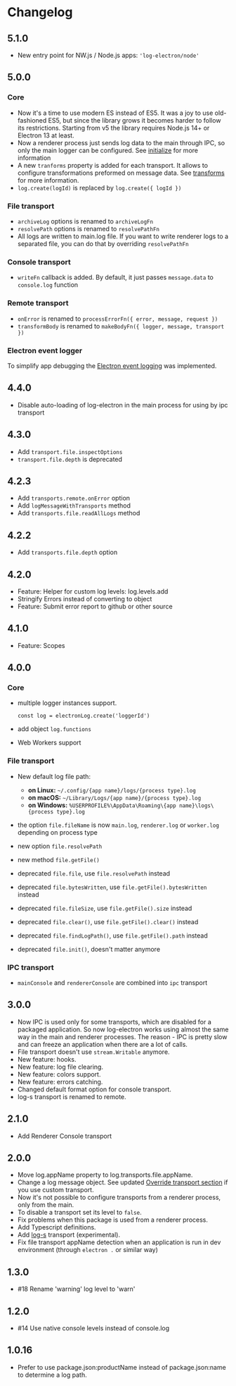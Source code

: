 # Changelog

## 5.1.0

- New entry point for NW.js / Node.js apps: `'log-electron/node'`

## 5.0.0

### Core
 - Now it's a time to use modern ES instead of ES5. It was a joy to use
   old-fashioned ES5, but since the library grows it becomes
   harder to follow its restrictions. Starting from v5 the library
   requires Node.js 14+ or Electron 13 at least.
 - Now a renderer process just sends log data to the main through IPC,
   so only the main logger can be configured. See
   [initialize](docs/initialize.md) for more information
 - A new `tranforms` property is added for each transport. It allows to
   configure transformations preformed on message data. See
   [transforms](docs/extend.md#transforms) for more information.
 - `log.create(logId)` is replaced by `log.create({ logId })`

### File transport
 
 - `archiveLog` options is renamed to `archiveLogFn`
 - `resolvePath` options is renamed to `resolvePathFn`
 - All logs are written to main.log file. If you want to write renderer
   logs to a separated file, you can do that by overriding `resolvePathFn`

### Console transport

 - `writeFn` callback is added. By default, it just passes `message.data` to
   `console.log` function

### Remote transport

 - `onError` is renamed to `processErrorFn({ error, message, request })`
 - `transformBody` is renamed to `makeBodyFn({ logger, message, transport })`

### Electron event logger

To simplify app debugging the 
[Electron event logging](https://github.com/carfulot/log-electron/blob/master/docs/events.md)
was implemented.

## 4.4.0 
 - Disable auto-loading of log-electron in the main process for using by ipc
   transport

## 4.3.0
 - Add `transport.file.inspectOptions`
 - `transport.file.depth` is deprecated

## 4.2.3

 - Add `transports.remote.onError` option
 - Add `logMessageWithTransports` method
 - Add `transports.file.readAllLogs` method

## 4.2.2

 - Add `transports.file.depth` option

## 4.2.0

 - Feature: Helper for custom log levels: log.levels.add
 - Stringify Errors instead of converting to object
 - Feature: Submit error report to github or other source

## 4.1.0

 - Feature: Scopes

## 4.0.0

### Core
 - multiple logger instances support.
 
   `const log = electronLog.create('loggerId')`
   
 - add object `log.functions`
 
 - Web Workers support

### File transport
 - New default log file path:
    - **on Linux:** `~/.config/{app name}/logs/{process type}.log`
    - **on macOS:** `~/Library/Logs/{app name}/{process type}.log`
    - **on Windows:** `%USERPROFILE%\AppData\Roaming\{app name}\logs\{process type}.log`
  
  
 - the option `file.fileName` is now `main.log`, `renderer.log` or `worker.log`
   depending on process type
 - new option `file.resolvePath`
 - new method `file.getFile()`


 - deprecated `file.file`, use `file.resolvePath` instead
 - deprecated `file.bytesWritten`, use `file.getFile().bytesWritten` instead
 - deprecated `file.fileSize`, use `file.getFile().size` instead
 - deprecated `file.clear()`, use `file.getFile().clear()` instead
 - deprecated `file.findLogPath()`, use `file.getFile().path` instead
 - deprecated `file.init()`, doesn't matter anymore

### IPC transport

 - `mainConsole` and `rendererConsole` are combined into `ipc` transport

## 3.0.0
 - Now IPC is used only for some transports, which are disabled for a
   packaged application. So now log-electron works using almost the same
   way in the main and renderer processes. The reason - IPC is pretty slow
   and can freeze an application when there are a lot of calls.
 - File transport doesn't use `stream.Writable` anymore.
 - New feature: hooks.
 - New feature: log file clearing.
 - New feature: colors support.
 - New feature: errors catching.
 - Changed default format option for console transport.
 - log-s transport is renamed to remote.

## 2.1.0
 - Add Renderer Console transport

## 2.0.0
 - Move log.appName property to log.transports.file.appName.
 - Change a log message object.
   See updated [Override transport section](README.md#override-transport) if you
   use custom transport.
 - Now it's not possible to configure transports from a renderer
   process, only from the main.
 - To disable a transport set its level to `false`.
 - Fix problems when this package is used from a renderer process.
 - Add Typescript definitions.
 - Add [log-s](https://github.com/carfulot/log-s) transport
   (experimental).
 - Fix file transport appName detection when an application is run
 in dev environment (through `electron .` or similar way)

## 1.3.0
 - #18 Rename 'warning' log level to 'warn'

## 1.2.0
 - #14 Use native console levels instead of console.log

## 1.0.16
 - Prefer to use package.json:productName instead of package.json:name
 to determine a log path.
